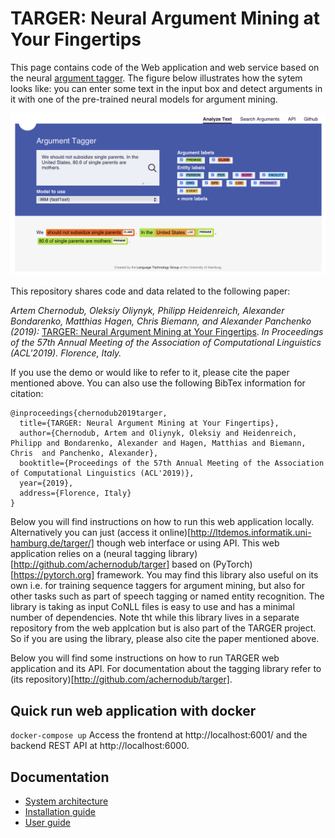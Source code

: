 # TARGER: Neural Argument Mining at Your Fingertips

This page contains code of the Web application and web service based on the neural [argument tagger](http://github.com/achernodub/bilstm-cnn-crf-tagger). The figure below illustrates how the sytem looks like: you can enter some text in the input box and detect arguments in it with one of the pre-trained neural models for argument mining. 

![alt text](frontend/static/img/readme-figure.png)

This repository shares code and data related to the following paper:

*Artem Chernodub, Oleksiy Oliynyk, Philipp Heidenreich, Alexander Bondarenko, Matthias Hagen, Chris Biemann, and Alexander Panchenko (2019):* [TARGER: Neural Argument Mining at Your Fingertips](https://www.inf.uni-hamburg.de/en/inst/ab/lt/publications/2019-chernodubetal-acl19demo-targer.pdf). *In Proceedings of the 57th Annual Meeting of the Association of Computational Linguistics (ACL'2019). Florence, Italy.*

If you use the demo or would like to refer to it, please cite the paper mentioned above. You can also use the following BibTex information for citation: 

```
@inproceedings{chernodub2019targer,
  title={TARGER: Neural Argument Mining at Your Fingertips},
  author={Chernodub, Artem and Oliynyk, Oleksiy and Heidenreich, Philipp and Bondarenko, Alexander and Hagen, Matthias and Biemann, Chris  and Panchenko, Alexander},
  booktitle={Proceedings of the 57th Annual Meeting of the Association of Computational Linguistics (ACL'2019)},
  year={2019},
  address={Florence, Italy}
}
```

Below you will find instructions on how to run this web application locally. Alternatively you can just (access it online)[http://ltdemos.informatik.uni-hamburg.de/targer/] though web interface or using API. This web application relies on a (neural tagging library)[http://github.com/achernodub/targer] based on (PyTorch)[https://pytorch.org] framework. You may find this library also useful on its own i.e. for training sequence taggers for argument mining, but also for other tasks such as part of speech tagging or named entity recognition. The library is taking as input CoNLL files is easy to use and has a minimal number of dependencies. Note tht while this library lives in a separate repository from the web applcation but is also part of the TARGER project. So if you are using the library, please also cite the paper mentioned above. 

Below you will find some instructions on how to run TARGER web application and its API. For documentation about the tagging library refer to (its repository)[http://github.com/achernodub/targer].  

## Quick run web application with docker
`docker-compose up`
Access the frontend at http://localhost:6001/ and the backend REST API at http://localhost:6000.

## Documentation

* [System architecture](https://github.com/uhh-lt/argument-search-engine/wiki/System-architecture)
* [Installation guide](https://github.com/uhh-lt/argument-search-engine/wiki/Installation-guide)
* [User guide](https://github.com/uhh-lt/argument-search-engine/wiki/User-guide)

